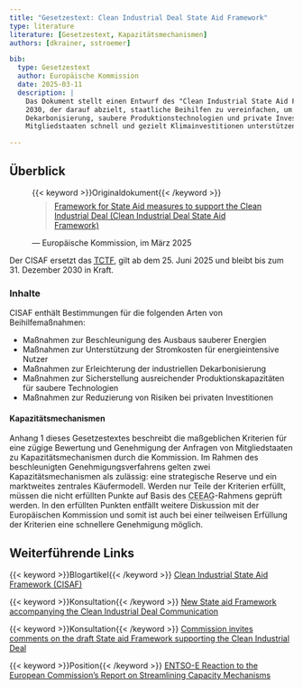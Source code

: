 ```yaml
---
title: "Gesetzestext: Clean Industrial Deal State Aid Framework"
type: literature
literature: [Gesetzestext, Kapazitätsmechanismen]
authors: [dkrainer, sstroemer]

bib:
  type: Gesetzestext
  author: Europäische Kommission
  date: 2025-03-11
  description: |
    Das Dokument stellt einen Entwurf des "Clean Industrial State Aid Framework" (CISAF) vor - einen EU‑Rahmen bis Ende
    2030, der darauf abzielt, staatliche Beihilfen zu vereinfachen, um erneuerbare Energien, industrielle
    Dekarbonisierung, saubere Produktionstechnologien und private Investitionen zu fördern und beschreibt wie
    Mitgliedstaaten schnell und gezielt Klimainvestitionen unterstützen können.

---
```


## Überblick
<!-- CISAF Draft: https://competition-policy.ec.europa.eu/document/download/45b532ce-53fb-4907-975c-79edaa31a166_en?filename=2025_CISAF_draft_EC_communication.pdf-->
<figure>
    {{< keyword >}}Originaldokument{{< /keyword >}}
    <blockquote style="margin-top: 0.5em;">
        <a href="https://eur-lex.europa.eu/eli/C/2025/3602/oj#ntr1-C_202503602EN.003701-E0001" target="_blank">
            Framework for State Aid measures to support the Clean Industrial Deal (Clean Industrial Deal State Aid Framework)
        </a>
    </blockquote>
    <figcaption>— Europäische Kommission, im März 2025</figcaption>
</figure>

Der CISAF ersetzt das [<abbr title="Temporary Crisis and Transition Framework">TCTF</abbr>](https://competition-policy.ec.europa.eu/state-aid/legislation/temporary-crisis-and-transition-framework_en), gilt ab dem 25. Juni 2025 und bleibt bis zum 31. Dezember 2030 in Kraft.

### Inhalte

CISAF enthält Bestimmungen für die folgenden Arten von Beihilfemaßnahmen:

- Maßnahmen zur Beschleunigung des Ausbaus sauberer Energien
- Maßnahmen zur Unterstützung der Stromkosten für energieintensive Nutzer
- Maßnahmen zur Erleichterung der industriellen Dekarbonisierung
- Maßnahmen zur Sicherstellung ausreichender Produktionskapazitäten für saubere Technologien
- Maßnahmen zur Reduzierung von Risiken bei privaten Investitionen

#### Kapazitätsmechanismen

Anhang 1 dieses Gesetzestextes beschreibt die maßgeblichen Kriterien für eine zügige Bewertung und Genehmigung der Anfragen von Mitgliedstaaten zu Kapazitätsmechanismen durch die Kommission. Im Rahmen des beschleunigten Genehmigungsverfahrens gelten zwei Kapazitätsmechanismen als zulässig: eine strategische Reserve und ein marktweites zentrales Käufermodell. 
Werden nur Teile der Kriterien erfüllt, müssen die nicht erfüllten Punkte auf Basis des <abbr title="Climate, Energy and Environmental Aid Guidelines">CEEAG</abbr>-Rahmens geprüft werden. In den erfüllten Punkten entfällt weitere Diskussion mit der Europäischen Kommission und somit ist auch bei einer teilweisen Erfüllung der Kriterien eine schnellere Genehmigung möglich.

## Weiterführende Links

{{< keyword >}}Blogartikel{{< /keyword >}} [Clean Industrial State Aid Framework (CISAF)](https://competition-policy.ec.europa.eu/about/contribution-clean-just-and-competitive-transition/draft-clean-industrial-state-aid-framework-cisaf_en)

{{< keyword >}}Konsultation{{< /keyword >}} [New State aid Framework accompanying the Clean Industrial Deal Communication](https://competition-policy.ec.europa.eu/public-consultations/2025-cisaf_en)

{{< keyword >}}Konsultation{{< /keyword >}} [Commission invites comments on the draft State aid Framework supporting the Clean Industrial Deal](https://ec.europa.eu/commission/presscorner/detail/en/ip_25_652)

{{< keyword >}}Position{{< /keyword >}} [ENTSO-E Reaction to the European Commission’s Report on Streamlining Capacity Mechanisms](https://www.entsoe.eu/2025/04/29/entso-e-reaction-to-the-european-commission-s-report-on-streamlining-capacity-mechanisms/)
